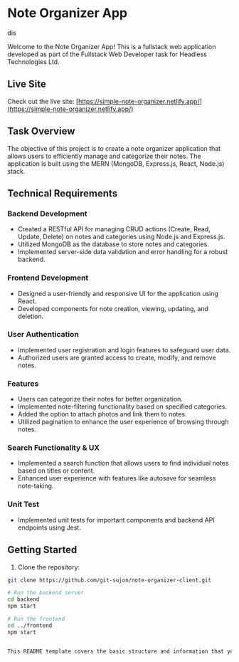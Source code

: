 # Note Organizer App

dis

Welcome to the Note Organizer App! This is a fullstack web application developed as part of the Fullstack Web Developer task for Headless Technologies Ltd.

## Live Site

Check out the live site: [https://simple-note-organizer.netlify.app/](https://simple-note-organizer.netlify.app/)

## Task Overview

The objective of this project is to create a note organizer application that allows users to efficiently manage and categorize their notes. The application is built using the MERN (MongoDB, Express.js, React, Node.js) stack.

## Technical Requirements

### Backend Development

- Created a RESTful API for managing CRUD actions (Create, Read, Update, Delete) on notes and categories using Node.js and Express.js.
- Utilized MongoDB as the database to store notes and categories.
- Implemented server-side data validation and error handling for a robust backend.

### Frontend Development

- Designed a user-friendly and responsive UI for the application using React.
- Developed components for note creation, viewing, updating, and deletion.

### User Authentication

- Implemented user registration and login features to safeguard user data.
- Authorized users are granted access to create, modify, and remove notes.

### Features

- Users can categorize their notes for better organization.
- Implemented note-filtering functionality based on specified categories.
- Added the option to attach photos and link them to notes.
- Utilized pagination to enhance the user experience of browsing through notes.

### Search Functionality & UX

- Implemented a search function that allows users to find individual notes based on titles or content.
- Enhanced user experience with features like autosave for seamless note-taking.

### Unit Test

- Implemented unit tests for important components and backend API endpoints using Jest.

## Getting Started

1. Clone the repository:

```sh
git clone https://github.com/git-sujon/note-organizer-client.git

# Run the backend server
cd backend
npm start

# Run the frontend
cd ../frontend
npm start


This README template covers the basic structure and information that you can include in your README file. You can add more sections if needed or customize it according to your project's specific details.

